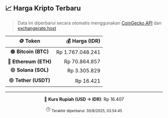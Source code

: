 

<!-- HARGA_KRIPTO -->
## 📈 Harga Kripto Terbaru

> Data ini diperbarui secara otomatis menggunakan [CoinGecko API](https://www.coingecko.com/) dan [exchangerate.host](https://exchangerate.host/)

<div align="center">

| 🪙 Token | 💰 Harga (IDR) |
|:------:|---------------:|
| 🟠 **Bitcoin (BTC)**   | Rp 1.767.048.241 |
| 🔵 **Ethereum (ETH)**  | Rp 70.864.857 |
| 🟣 **Solana (SOL)**    | Rp 3.305.829 |
| 🟢 **Tether (USDT)**   | Rp 16.421 |

---

💱 **Kurs Rupiah (USD → IDR)**: Rp 16.407

🕒 <sub>Terakhir diperbarui: 30/8/2025, 03.54.45</sub>

</div>
<!-- /HARGA_KRIPTO -->
